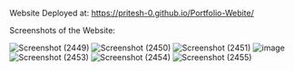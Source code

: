 Website Deployed at: https://pritesh-0.github.io/Portfolio-Webite/

Screenshots of the Website:


![Screenshot (2449)](https://user-images.githubusercontent.com/72138585/190921012-69ce65e3-21f7-4442-84f6-10e71c0f7fc2.png)
![Screenshot (2450)](https://user-images.githubusercontent.com/72138585/190921017-ee706e70-a302-47a3-b55b-0928b0c6f2d3.png)
![Screenshot (2451)](https://user-images.githubusercontent.com/72138585/190921021-0ca3add2-a88e-439e-ade7-8efd2f99f7ea.png)
![image](https://user-images.githubusercontent.com/72138585/191323179-a7761639-c7ac-42fc-a0e6-476f0ef17aa2.png)
![Screenshot (2453)](https://user-images.githubusercontent.com/72138585/190921023-2da1d9b4-d77d-4697-bc0d-6899b190b7d2.png)
![Screenshot (2454)](https://user-images.githubusercontent.com/72138585/190921025-f79c7795-a2f3-4468-ab71-5fb6c8484887.png)
![Screenshot (2455)](https://user-images.githubusercontent.com/72138585/190921026-0d5d1410-ddde-4f8d-b480-92e0676a9bdd.png)

